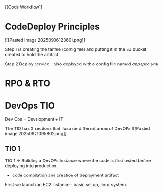 [[Code Workflow]]

# CodeDeploy Principles
![[Pasted image 20250906123601.png]]

Step 1 is creating the tar file (config file) and putting it in the S3 bucket created to hold the artifact

Step 2 Deploy service - also deployed with a config file named *appspec.yml* 

# RPO & RTO 


# DevOps TIO
Dev Ops = Development + IT 

The TIO has 3 sections that ilustrate different areas of DevOPs
![[Pasted image 20250921095802.png]]

## TIO 1 

TIO 1 -> Building a DevOPs instance where the code is first tested before deploying into production. 
- code compilation and creation of deployment artifact 

First we launch an EC2 instance - basic set up, linux system. 




